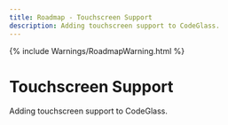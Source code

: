 ```yaml
---
title: Roadmap - Touchscreen Support
description: Adding touchscreen support to CodeGlass.
---
```

{% include Warnings/RoadmapWarning.html %}

# Touchscreen Support
Adding touchscreen support to CodeGlass.
